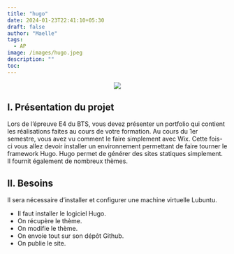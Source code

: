 ```yaml
---
title: "hugo"
date: 2024-01-23T22:41:10+05:30
draft: false
author: "Maelle"
tags:
  - AP
image: /images/hugo.jpeg
description: ""
toc: 
---
```


<center><img src="/images/github-logo.png"></center>

## I. Présentation du projet

Lors de l’épreuve E4 du BTS, vous devez présenter un portfolio qui contient les réalisations faites au cours de votre formation. Au cours du 1er semestre, vous avez vu comment le faire simplement avec Wix. Cette fois-ci vous allez devoir installer un environnement permettant de faire tourner le framework Hugo. Hugo permet de générer des sites statiques simplement. Il fournit également de nombreux thèmes.

## II. Besoins

Il sera nécessaire d’installer et configurer une machine virtuelle Lubuntu.

- Il faut installer le logiciel Hugo.
- On récupère le thème.
- On modifie le thème.
- On envoie tout sur son dépôt Github.
- On publie le site.
